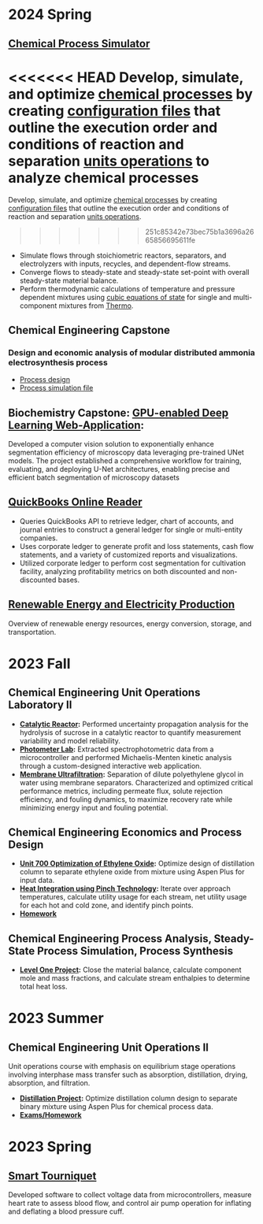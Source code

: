 # 2024 Spring

## [Chemical Process Simulator](https://github.com/hunterviolette/24spring/tree/simulator)
<<<<<<< HEAD
Develop, simulate, and optimize [chemical processes](https://github.com/hunterviolette/24spring/blob/main/che_capstone/assets/pfd.png) by creating [configuration files](https://github.com/hunterviolette/24spring/blob/main/che_capstone/configs/ammonia_electrosynthesis.json) that outline the execution order and conditions of reaction and separation [units operations](https://github.com/hunterviolette/24spring/blob/main/che_capstone/assets/sim_pfd.png) to analyze chemical processes 
=======
Develop, simulate, and optimize [chemical processes](https://github.com/hunterviolette/24spring/blob/main/che_capstone/assets/pfd.png) by creating [configuration files](https://github.com/hunterviolette/24spring/blob/main/che_capstone/configs/ammonia_electrosynthesis.json) that outline the execution order and conditions of reaction and separation [units operations](https://github.com/hunterviolette/24spring/blob/main/che_capstone/assets/sim_pfd.png).
>>>>>>> 251c85342e73bec75b1a3696a2665856695611fe
- Simulate flows through stoichiometric reactors, separators, and electrolyzers with inputs, recycles, and dependent-flow streams.
- Converge flows to steady-state and steady-state set-point with overall steady-state material balance.
- Perform thermodynamic calculations of temperature and pressure dependent mixtures using [cubic equations of state](https://thermo.readthedocs.io/thermo.eos_mix.html#srk-translated) for single and multi-component mixtures from [Thermo](https://thermo.readthedocs.io/).

## Chemical Engineering Capstone
### Design and economic analysis of modular distributed ammonia electrosynthesis process
- [Process design](https://github.com/hunterviolette/24spring/blob/main/che_capstone/assets/pfd.png)
- [Process simulation file](https://github.com/hunterviolette/24spring/blob/main/che_capstone/configs/ammonia_electrosynthesis.json)

## Biochemistry Capstone: [GPU-enabled Deep Learning Web-Application](https://github.com/hunterviolette/24spring/tree/Kelley-lab):
Developed a computer vision solution to exponentially enhance segmentation efficiency of microscopy data leveraging pre-trained UNet models. The project established a comprehensive workflow for training, evaluating, and deploying U-Net architectures, enabling precise and efficient batch segmentation of microscopy datasets

## [QuickBooks Online Reader](https://github.com/hunterviolette/QBO-Reader)
- Queries QuickBooks API to retrieve ledger, chart of accounts, and journal entries to construct a general ledger for single or
multi-entity companies.
- Uses corporate ledger to generate profit and loss statements, cash flow statements, and a variety of customized reports and
visualizations.
- Utilized corporate ledger to perform cost segmentation for cultivation facility, analyzing profitability metrics on both discounted and non-discounted bases.

## [Renewable Energy and Electricity Production](https://github.com/hunterviolette/24spring/tree/main/eet460)
Overview of renewable energy resources, energy conversion, storage, and transportation.

# 2023 Fall

## Chemical Engineering Unit Operations Laboratory II
- **[Catalytic Reactor](https://github.com/hunterviolette/23fall/tree/main/363/catalytic_reactor):** Performed uncertainty propagation analysis for the hydrolysis of sucrose in a catalytic reactor to quantify
measurement variability and model reliability. 
- **[Photometer Lab](https://github.com/hunterviolette/23fall/tree/photo_lab):** Extracted spectrophotometric data from a microcontroller and performed Michaelis-Menten kinetic analysis through a custom-designed interactive web application. 
- **[Membrane Ultrafiltration](https://github.com/hunterviolette/23fall/tree/main/363/membrane_ultrafiltration):** Separation of dilute polyethylene glycol in water using membrane separators. Characterized and optimized critical performance metrics, including permeate flux, solute rejection efficiency, and fouling dynamics, to maximize recovery rate while minimizing energy input and fouling potential. 

## Chemical Engineering Economics and Process Design
- **[Unit 700 Optimization of Ethylene Oxide](https://github.com/hunterviolette/23fall/tree/main/477/etox_proj):** Optimize design of distillation column to separate ethylene oxide from mixture using Aspen Plus for input data.
- **[Heat Integration using Pinch Technology](https://github.com/hunterviolette/23fall/tree/main/477/pinch_proj):** Iterate over approach temperatures, calculate utility usage for each stream, net utility usage for each hot and cold zone, and identify pinch points.
- **[Homework](https://github.com/hunterviolette/23fall/tree/main/477/scripts)**

## Chemical Engineering Process Analysis, Steady-State Process Simulation, Process Synthesis
- **[Level One Project](https://github.com/hunterviolette/23fall/tree/main/478/LevelOneProj):**  Close the material balance, calculate component mole and mass fractions, and calculate stream enthalpies to determine total heat loss.

# 2023 Summer

## Chemical Engineering Unit Operations II
Unit operations course with emphasis on equilibrium stage operations involving interphase mass transfer 
such as absorption, distillation, drying, absorption, and filtration.
- **[Distillation Project](https://github.com/hunterviolette/CHE362/tree/master/distillation_proj):** Optimize distillation column design to separate binary mixture using Aspen Plus for chemical process data.
- **[Exams/Homework](https://github.com/hunterviolette/CHE362/tree/master/scripts)**


# 2023 Spring

## [Smart Tourniquet](https://github.com/hunterviolette/smart_tourniquet/tree/main)
Developed software to collect voltage data from microcontrollers, measure heart rate to assess blood flow, and control air pump operation for inflating and deflating a blood pressure cuff.
